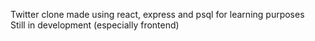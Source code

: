 Twitter clone made using react, express and psql for learning purposes  
Still in development (especially frontend)
